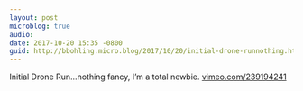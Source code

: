 ```yaml
---
layout: post
microblog: true
audio: 
date: 2017-10-20 15:35 -0800
guid: http://bbohling.micro.blog/2017/10/20/initial-drone-runnothing.html
---
```

Initial Drone Run...nothing fancy, I’m a total newbie.
[vimeo.com/239194241](https://vimeo.com/239194241)
